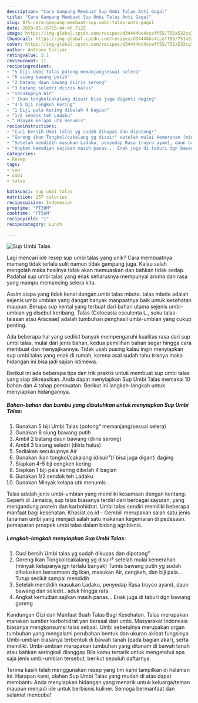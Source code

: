 ```yaml
---
description: "Cara Gampang Membuat Sup Umbi Talas Anti Gagal"
title: "Cara Gampang Membuat Sup Umbi Talas Anti Gagal"
slug: 875-cara-gampang-membuat-sup-umbi-talas-anti-gagal
date: 2020-05-16T15:44:46.712Z
image: https://img-global.cpcdn.com/recipes/d34444bc4cceff55/751x532cq70/sup-umbi-talas-foto-resep-utama.jpg
thumbnail: https://img-global.cpcdn.com/recipes/d34444bc4cceff55/751x532cq70/sup-umbi-talas-foto-resep-utama.jpg
cover: https://img-global.cpcdn.com/recipes/d34444bc4cceff55/751x532cq70/sup-umbi-talas-foto-resep-utama.jpg
author: Anthony Collier
ratingvalue: 3.1
reviewcount: 11
recipeingredient:
- "5 biji Umbi Talas potong memanjangsesuai selera"
- "6 siung bawang putih"
- "2 batang daun bawang diiris serong"
- "3 batang seledri diiris halus"
- "secukupnya Air"
- " Ikan tongkolcakalang disuir bisa juga diganti daging"
- "4-5 bji cengkeh kering"
- "1 biji pala kering dibelah 4 bagian"
- "1/2 sendok teh Ladaku"
- " Minyak kelapa utk menumis"
recipeinstructions:
- "Cuci bersih Umbi talas yg sudah dikupas dan dipotong²"
- "Goreng ikan Tongkol/cakalang yg disuir² setelah mulai kemerahan (minyak kelapanya jgn terlalu banyak) Tumis bawang putih yg sudah dihaluskan bersamaan dg ikan, masukan Air, cengkeh, dan biji pala... Tutup sedikit sampai mendidih"
- "Setelah mendidih masukan Ladaku, penyedap Rasa (royco ayam), daun bawang dan seledri.. aduk hingga rata"
- "Angkat kemudian sajikan masih panas... Enak juga di taburi dgn bawang goreng"
categories:
- Resep
tags:
- sup
- umbi
- talas

katakunci: sup umbi talas 
nutrition: 257 calories
recipecuisine: Indonesian
preptime: "PT39M"
cooktime: "PT56M"
recipeyield: "1"
recipecategory: Lunch

---
```



![Sup Umbi Talas](https://img-global.cpcdn.com/recipes/d34444bc4cceff55/751x532cq70/sup-umbi-talas-foto-resep-utama.jpg)

Lagi mencari ide resep sup umbi talas yang unik? Cara membuatnya memang tidak terlalu sulit namun tidak gampang juga. Kalau salah mengolah maka hasilnya tidak akan memuaskan dan bahkan tidak sedap. Padahal sup umbi talas yang enak seharusnya mempunyai aroma dan rasa yang mampu memancing selera kita.

Asslm.siapa yang tidak kenal dengan.umbi talas mbote. talas mbote adalah sejenis umbi umbian yang dangat banyak manpaatnya baik untuk kesehatan maupun. Berupa sup kental yang terbuat dari bahan utama sejenis umbi-umbian yg disebut keribang. Talas (Colocasia esculenta L., suku talas-talasan atau Araceae) adalah tumbuhan penghasil umbi-umbian yang cukup penting.

Ada beberapa hal yang sedikit banyak mempengaruhi kualitas rasa dari sup umbi talas, mulai dari jenis bahan, kedua pemilihan bahan segar hingga cara membuat dan menyajikannya. Tidak usah pusing kalau ingin menyiapkan sup umbi talas yang enak di rumah, karena asal sudah tahu triknya maka hidangan ini bisa jadi sajian istimewa.


Berikut ini ada beberapa tips dan trik praktis untuk membuat sup umbi talas yang siap dikreasikan. Anda dapat menyiapkan Sup Umbi Talas memakai 10 bahan dan 4 tahap pembuatan. Berikut ini langkah-langkah untuk menyiapkan hidangannya.

<!--inarticleads1-->

##### Bahan-bahan dan bumbu yang dibutuhkan untuk menyiapkan Sup Umbi Talas:

1. Gunakan 5 biji Umbi Talas (potong² memanjang/sesuai selera)
1. Gunakan 6 siung bawang putih
1. Ambil 2 batang daun bawang (diiris serong)
1. Ambil 3 batang seledri (diiris halus)
1. Sediakan secukupnya Air
1. Gunakan  Ikan tongkol/cakalang (disuir²)/ bisa juga diganti daging
1. Siapkan 4-5 bji cengkeh kering
1. Siapkan 1 biji pala kering dibelah 4 bagian
1. Gunakan 1/2 sendok teh Ladaku
1. Gunakan  Minyak kelapa utk menumis


Talas adalah jenis umbi-umbian yang memiliki kesamaan dengan kentang. Seperti di Jamaica, sup talas biasanya terdiri dari berbagai sayuran, yang mengandung protein dan karbohidrat. Umbi talas sendiri memiliki beberapa manfaat bagi kesehatan. Khasiat.co.id - Gembili merupakan salah satu jenis tanaman umbi yang menjadi salah satu makanan kegemaran di pedesaan. pemaparan prospek umbi talas dalam bidang agribisnis. 

<!--inarticleads2-->

##### Langkah-langkah menyiapkan Sup Umbi Talas:

1. Cuci bersih Umbi talas yg sudah dikupas dan dipotong²
1. Goreng ikan Tongkol/cakalang yg disuir² setelah mulai kemerahan (minyak kelapanya jgn terlalu banyak) Tumis bawang putih yg sudah dihaluskan bersamaan dg ikan, masukan Air, cengkeh, dan biji pala... Tutup sedikit sampai mendidih
1. Setelah mendidih masukan Ladaku, penyedap Rasa (royco ayam), daun bawang dan seledri.. aduk hingga rata
1. Angkat kemudian sajikan masih panas... Enak juga di taburi dgn bawang goreng


Kandungan Gizi dan Manfaat Buah Talas Bagi Kesehatan. Talas merupakan manakan sumber karbohidrat yan berasal dari umbi. Masyarakat Indonesia biasanya mengkonsumsi talas sebaai. Umbi sebetulnya merupakan organ tumbuhan yang mengalami perubahan bentuk dan ukuran akibat fungsinya Umbi-umbian biasanya terbentuk di bawah tanah (pada bagian akar), serta memiliki. Umbi-umbian merupakan tumbuhan yang ditanam di bawah tanah atau bahkan seringkali dianggap Bila kamu tertarik untuk mengetahui apa saja jenis umbi-umbian tersebut, berikut sepuluh daftarnya. 

Terima kasih telah menggunakan resep yang tim kami tampilkan di halaman ini. Harapan kami, olahan Sup Umbi Talas yang mudah di atas dapat membantu Anda menyiapkan hidangan yang menarik untuk keluarga/teman maupun menjadi ide untuk berbisnis kuliner. Semoga bermanfaat dan selamat mencoba!
